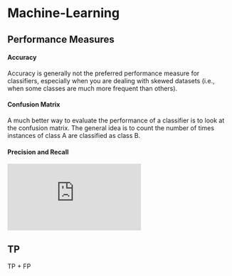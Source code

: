 # Machine-Learning

## Performance Measures

#### Accuracy
Accuracy is generally not the preferred performance measure for classifiers, especially when you are dealing with skewed datasets (i.e., when some
classes are much more frequent than others).

#### Confusion Matrix
A much better way to evaluate the performance of a classifier is to look at the confusion matrix. The general idea is to count the number of times instances of class A are classified as class B.

#### Precision and Recall

![equation](http://www.sciweavers.org/tex2img.php?eq=%5Cfrac%7BTP%7D%7BTP%20%2B%20FP%7D%20&bc=Black&fc=White&im=jpg&fs=12&ff=arev&edit=0)

   TP     
--------- 
TP  +  FP 


